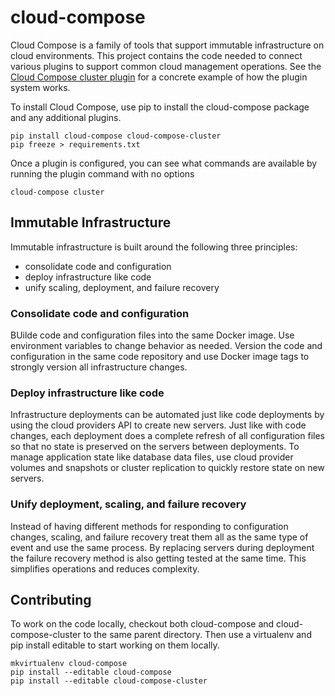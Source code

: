 # cloud-compose
Cloud Compose is a family of tools that support immutable infrastructure on cloud environments. This project contains the code needed to connect various plugins to support common cloud management operations. See the [Cloud Compose cluster plugin](https://github.com/cloud-compose/cloud-compose-cluster) for a concrete example of how the plugin system works.

To install Cloud Compose, use pip to install the cloud-compose package and any additional plugins.

```
pip install cloud-compose cloud-compose-cluster
pip freeze > requirements.txt
```

Once a plugin is configured, you can see what commands are available by running the plugin command with no options
```
cloud-compose cluster 
```

## Immutable Infrastructure
Immutable infrastructure is built around the following three principles:

* consolidate code and configuration
* deploy infrastructure like code
* unify scaling, deployment, and failure recovery 

### Consolidate code and configuration
BUilde code and configuration files into the same Docker image. Use environment variables to change behavior as needed. Version the code and configuration in the same code repository and use Docker image tags to strongly version all infrastructure changes.

### Deploy infrastructure like code
Infrastructure deployments can be automated just like code deployments by using the cloud providers API to create new servers. Just like with code changes, each deployment does a complete refresh of all configuration files so that no state is preserved on the servers between deployments. To manage application state like database data files, use cloud provider volumes and snapshots or cluster replication to quickly restore state on new servers.

### Unify deployment, scaling, and failure recovery
Instead of having different methods for responding to configuration changes, scaling, and failure recovery treat them all as the same type of event and use the same process. By replacing servers during deployment the failure recovery method is also getting tested at the same time. This simplifies operations and reduces complexity.

## Contributing 
To work on the code locally, checkout both cloud-compose and cloud-compose-cluster to the same parent directory. Then use a virtualenv and pip install editable to start working on them locally.
```
mkvirtualenv cloud-compose
pip install --editable cloud-compose
pip install --editable cloud-compose-cluster
```

